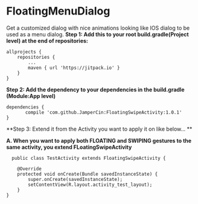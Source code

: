 # FloatingMenuDialog
Get a customized dialog with nice animations looking like IOS dialog to be used as a menu dialog.
**Step 1: Add this to your root build.gradle(Project level) at the end of repositories:**

	allprojects {
		repositories {
			...
			maven { url 'https://jitpack.io' }
		}
	}
  
  **Step 2: Add the dependency to your dependencies in the build.gradle (Module:App level)**

	dependencies {
	       compile 'com.github.JamperCin:FloatingSwipeActivity:1.0.1'
	}
  
 

**Step 3: Extend it from the Activity you want to apply it on like below... **

**A. When you want to apply both FLOATING and SWIPING gestures to the same activity, you extend FLoatingSwipeActivity**

```
  public class TestActivity extends FloatingSwipeActivity {

    @Override
    protected void onCreate(Bundle savedInstanceState) {
        super.onCreate(savedInstanceState);
        setContentView(R.layout.activity_test_layout);
    }
}
